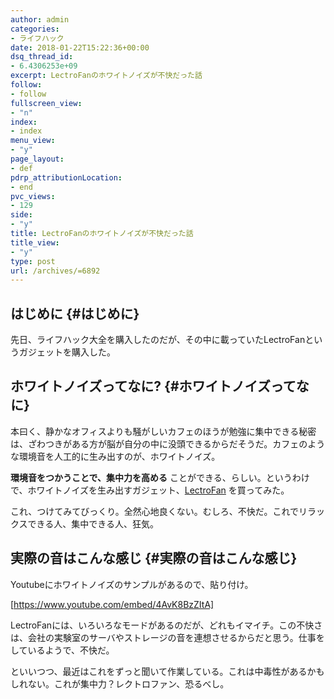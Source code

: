 ```yaml
---
author: admin
categories:
- ライフハック
date: 2018-01-22T15:22:36+00:00
dsq_thread_id:
- 6.4306253e+09
excerpt: LectroFanのホワイトノイズが不快だった話
follow:
- follow
fullscreen_view:
- "n"
index:
- index
menu_view:
- "y"
page_layout:
- def
pdrp_attributionLocation:
- end
pvc_views:
- 129
side:
- "y"
title: LectroFanのホワイトノイズが不快だった話
title_view:
- "y"
type: post
url: /archives/=6892
---
```


## はじめに {#はじめに}

先日、ライフハック大全を購入したのだが、その中に載っていたLectroFanというガジェットを購入した。

## ホワイトノイズってなに? {#ホワイトノイズってなに}

本曰く、静かなオフィスよりも騒がしいカフェのほうが勉強に集中できる秘密は、ざわつきがある方が脳が自分の中に没頭できるからだそうだ。カフェのような環境音を人工的に生み出すのが、ホワイトノイズ。

**環境音をつかうことで、集中力を高める** ことができる、らしい。というわけで、ホワイトノイズを生み出すガジェット、[LectroFan][1] を買ってみた。

これ、つけてみてびっくり。全然心地良くない。むしろ、不快だ。これでリラックスできる人、集中できる人、狂気。

## 実際の音はこんな感じ {#実際の音はこんな感じ}

Youtubeにホワイトノイズのサンプルがあるので、貼り付け。

[https://www.youtube.com/embed/4AvK8BzZItA]

LectroFanには、いろいろなモードがあるのだが、どれもイマイチ。この不快さは、会社の実験室のサーバやストレージの音を連想させるからだと思う。仕事をしているようで、不快だ。

といいつつ、最近はこれをずっと聞いて作業している。これは中毒性があるかもしれない。これが集中力？レクトロファン、恐るべし。

 [1]: http://lectrofan.com/
